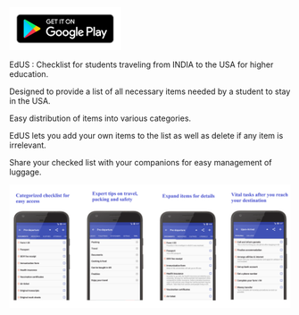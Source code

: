 <a href="https://play.google.com/store/apps/details?id=com.maakservices.saipc.mschecklist"><img src="en_badge_web_generic.png" width="200"></a>

EdUS : Checklist for students traveling from INDIA to the USA for higher education.

Designed to provide a list of all necessary items needed by a student to stay in the USA.

Easy distribution of items into various categories.

EdUS lets you add your own items to the list as well as delete if any item is irrelevant.

Share your checked list with your companions for easy management of luggage.

<img src="EdUS.png">
